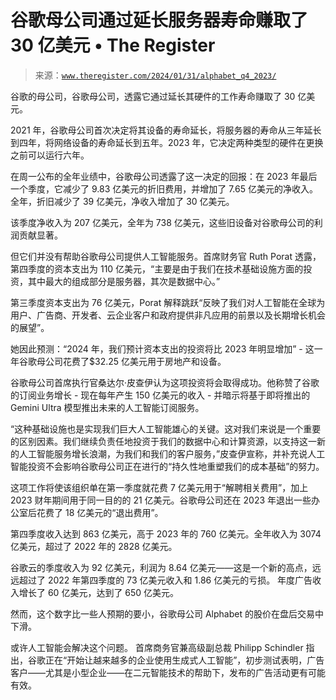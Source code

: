 <!--yml

类别：未分类

日期：2024 年 05 月 27 日 15:24:06

-->

# 谷歌母公司通过延长服务器寿命赚取了 30 亿美元 • The Register

> 来源：[`www.theregister.com/2024/01/31/alphabet_q4_2023/`](https://www.theregister.com/2024/01/31/alphabet_q4_2023/)

谷歌的母公司，谷歌母公司，透露它通过延长其硬件的工作寿命赚取了 30 亿美元。

2021 年，谷歌母公司首次决定将其设备的寿命延长，将服务器的寿命从三年延长到四年，将网络设备的寿命延长到五年。2023 年，它决定两种类型的硬件在更换之前可以运行六年。

在周一公布的全年业绩中，谷歌母公司透露了这一决定的回报：在 2023 年最后一个季度，它减少了 9.83 亿美元的折旧费用，并增加了 7.65 亿美元的净收入。全年，折旧减少了 39 亿美元，净收入增加了 30 亿美元。

该季度净收入为 207 亿美元，全年为 738 亿美元，这些旧设备对谷歌母公司的利润贡献显著。

但它们并没有帮助谷歌母公司提供人工智能服务。首席财务官 Ruth Porat 透露，第四季度的资本支出为 110 亿美元，“主要是由于我们在技术基础设施方面的投资，其中最大的组成部分是服务器，其次是数据中心。”

第三季度资本支出为 76 亿美元，Porat 解释跳跃“反映了我们对人工智能在全球为用户、广告商、开发者、云企业客户和政府提供非凡应用的前景以及长期增长机会的展望”。

她因此预测：“2024 年，我们预计资本支出的投资将比 2023 年明显增加” - 这一年谷歌母公司花费了$32.25 亿美元用于房地产和设备。

谷歌母公司首席执行官桑达尔·皮查伊认为这项投资将会取得成功。他称赞了谷歌的订阅业务增长 - 现在每年产生 150 亿美元的收入 - 并暗示将基于即将推出的 Gemini Ultra 模型推出未来的人工智能订阅服务。

“这种基础设施也是实现我们巨大人工智能雄心的关键。这对我们来说是一个重要的区别因素。我们继续负责任地投资于我们的数据中心和计算资源，以支持这一新的人工智能服务增长浪潮，为我们和我们的客户服务，”皮查伊宣称，并补充说人工智能投资不会影响谷歌母公司正在进行的“持久性地重塑我们的成本基础”的努力。

这项工作将使该组织单在第一季度就花费 7 亿美元用于“解聘相关费用”，加上 2023 财年期间用于同一目的的 21 亿美元。谷歌母公司还在 2023 年退出一些办公室后花费了 18 亿美元的“退出费用”。

第四季度收入达到 863 亿美元，高于 2023 年的 760 亿美元。全年收入为 3074 亿美元，超过了 2022 年的 2828 亿美元。

谷歌云的季度收入为 92 亿美元，利润为 8.64 亿美元——这是一个新的高点，远远超过了 2022 年第四季度的 73 亿美元收入和 1.86 亿美元的亏损。 年度广告收入增长了 60 亿美元，达到了 650 亿美元。

然而，这个数字比一些人预期的要小，谷歌母公司 Alphabet 的股价在盘后交易中下滑。

或许人工智能会解决这个问题。 首席商务官兼高级副总裁 Philipp Schindler 指出，谷歌正在“开始让越来越多的企业使用生成式人工智能”，初步测试表明，广告客户——尤其是小型企业——在二元智能技术的帮助下，发布的广告活动更有可能有效。

